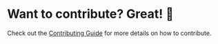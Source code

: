 # Want to contribute? Great! :tada:

Check out the [Contributing
Guide](https://guides.rostools.org/contributing) for more details on how
to contribute.
